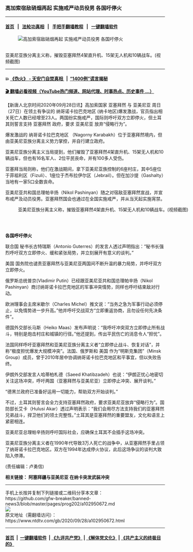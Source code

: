 ### 高加索宿敌硝烟再起 实施戒严动员役男 各国吁停火
------------------------

#### [首页](https://github.com/gfw-breaker/banned-news3/blob/master/README.md) &nbsp;&nbsp;|&nbsp;&nbsp; [法轮功真相](https://github.com/begood0513/basic/blob/master/README.md)  &nbsp;&nbsp;|&nbsp;&nbsp; [手把手翻墙教程](https://github.com/gfw-breaker/guides/wiki)  &nbsp;&nbsp;|&nbsp;&nbsp; [一键翻墙软件](https://github.com/gfw-breaker/nogfw/blob/master/README.md)  



<div><div class="featured_image">
 <figure>
  <img alt="高加索宿敌硝烟再起 实施戒严动员役男 各国吁停火" src="https://i.ntdtv.com/assets/uploads/2020/09/2-64-800x450.jpg"/>
 </figure><br/>
 <span class="caption">
  亚美尼亚族分离主义称，摧毁亚塞拜然4架直升机、15架无人机和10辆战车。(视频截图)
 </span>
</div>
</div><hr/>

#### 💥 [《伪火》 - 天安门自焚真相 ](http://158.247.195.190:10000/videos/blog/weihuo.html)&nbsp; |&nbsp; [“1400例”谎言揭秘  ](http://158.247.195.190:10000/videos/blog/jiexi1400.html)

#### [ 🎬  翻墙必看视频（YouTube热门频道、网站代理、时事热点、历史事件 ...）](https://github.com/gfw-breaker/links/blob/master/banned.md)

<div><div class="post_content" itemprop="articleBody">
 <p>
  【新唐人北京时间2020年09月28日讯】高加索国家
  <ok href="https://www.ntdtv.com/gb/亚塞拜然.htm">
   亚塞拜然
  </ok>
  与
  <ok href="https://www.ntdtv.com/gb/亚美尼亚.htm">
   亚美尼亚
  </ok>
  周日（27日）在领土有争议的
  <ok href="https://www.ntdtv.com/gb/纳哥诺卡拉巴克地区.htm">
   纳哥诺卡拉巴克地区
  </ok>
  (纳卡地区)爆发激战，官员指出相关死亡人数已经增至23人。两国纷实施戒严，国际则呼吁双方立即停火，但土耳其则誓言支持
  <ok href="https://www.ntdtv.com/gb/亚塞拜然.htm">
   亚塞拜然
  </ok>
  政府，要求
  <ok href="https://www.ntdtv.com/gb/亚美尼亚.htm">
   亚美尼亚
  </ok>
  放弃“侵略行为”。
 </p>
 <p>
  爆发激战的
  <ok href="https://www.ntdtv.com/gb/纳哥诺卡拉巴克地区.htm">
   纳哥诺卡拉巴克地区
  </ok>
  （Nagorny Karabakh）位于亚塞拜然境内，但由亚美尼亚族分离主义势力掌控，并自行建立政府。
 </p>
 <p>
  亚美尼亚族分离主义当局提到，他们摧毁了亚塞拜然4架直升机、15架无人机和10辆战车，但也有16名军人、2位平民丧命，并有100多人受伤。
 </p>
 <p>
  亚塞拜当局则称，他们在激战期间，拿下亚美尼亚族控制的6座村庄，其中5座位于菲祖利区（Fizuli）、1座位于杰布拉伊尔区（Jebrail）。但在加沙提（Gashalty）当地有一家5口全数丧命。
 </p>
 <p>
  亚美尼亚共和国总理帕辛扬（Nikol Pashinyan）随之对宿敌亚塞拜然宣战，并宣布戒严及动员役男。亚塞拜然国会也通过在全国实施戒严，并从当天起实施宵禁。
 </p>
 <figure class="wp-caption alignnone" id="attachment_102950686" style="width: 600px">
  <img alt="" class="size-medium wp-image-102950686" src="https://i.ntdtv.com/assets/uploads/2020/09/1-225-600x338.jpg">
   <br/><figcaption class="wp-caption-text">
    亚美尼亚族分离主义称，摧毁亚塞拜然4架直升机、15架无人机和10辆战车。(视频截图)
   </figcaption><br/>
  </img>
 </figure><br/>
 <p>
  <strong>
   各国呼吁停火
  </strong>
 </p>
 <p>
  <ok href="https://www.ntdtv.com/gb/联合国.htm">
   联合国
  </ok>
  秘书长古特瑞斯（Antonio Guterres）的发言人透过声明指出：“秘书长强烈呼吁双方立即停火、缓和紧张局势，并立刻展开有意义的谈判。”
 </p>
 <p>
  <ok href="https://www.ntdtv.com/gb/美国.htm">
   美国
  </ok>
  国务院也谴责亚塞拜然与亚美尼亚两国间不断升温的暴力局势，并呼吁双方立即停火。
 </p>
 <p>
  俄罗斯总统普京(Vladimir Putin）已经跟亚美尼亚共和国总理帕辛扬（Nikol Pashinyan）商讨纳哥诺卡拉巴克地区的军事冲突情势，同样也呼吁结束敌对行动。
 </p>
 <p>
  欧洲理事会主席米歇尔（Charles Michel）推文说：“当务之急为军事行动必须停止，以免情势进一步升高。”他并呼吁交战双方“立即重返协商，且勿设任何先决条件”。
 </p>
 <p>
  德国外交部长马斯（Heiko Maas）发布声明说：“我呼吁冲突双方立即停止所有战斗，特别是炮击村庄和城镇的行径。”他还提到，传出平民伤亡的消息令人“担忧”。
 </p>
 <p>
  法国同样呼吁亚塞拜然和亚美尼亚族分离主义者“立即停止战斗、恢复对话”，并称“极度担忧爆发大规模冲突”。法国、俄罗斯和
  <ok href="https://www.ntdtv.com/gb/美国.htm">
   美国
  </ok>
  作为“明斯克集团”（Minsk Group）成员，曾于2010年居中协调纳哥诺卡拉巴克地区和平事宜，但以失败告终。
 </p>
 <p>
  伊朗外交部发言人哈蒂柏札德（Saeed Khatibzadeh）也说：“伊朗正忧心地密切关注这场冲突，呼吁两国（亚塞拜然与亚美尼亚）立即停止冲突、展开谈判。”
 </p>
 <p>
  “德黑兰政府已准备好运用一切能力，帮助双方开始谈判。”
 </p>
 <p>
  不过，土耳其则誓言会全力支持亚塞拜然政府，要求亚美尼亚放弃“侵略行为”。国防部长艾卡（Hulusi Akar）透过声明表示：“我们会用尽方法支持我们的亚塞拜然兄弟战斗，捍卫他们的领土完整性。”土耳其是亚塞拜然的重要盟友，文化和语言上紧密相连。
 </p>
 <p>
  亚美尼亚总理帕辛扬则呼吁国际社会，应确保土耳其不会插手这场冲突。
 </p>
 <div class="video_fit_container">
 </div>
 <p>
  亚美尼亚族分离主义者在1990年代导致3万人死亡的战争中，从亚塞拜然手里占领了纳哥诺卡拉巴克地区。双方在1994年达成停火协议，此后这场争议的谈判大致陷入停滞。
 </p>
 <p>
  (责任编辑：卢勇信)
 </p>
 <p>
  <b>
   相关链接：
   <ok href="https://www.ntdtv.com/gb/2020/09/27/a102950395.html">
    阿塞拜疆与亚美尼亚 在纳卡突发武装冲突
   </ok>
  </b>
 </p>
 <div class="single_ad">
 </div>
</div>
</div>
<hr/>
手机上长按并复制下列链接或二维码分享本文章：<br/>
https://github.com/gfw-breaker/banned-news3/blob/master/pages/prog202/a102950672.md <br/>
<a href='https://github.com/gfw-breaker/banned-news3/blob/master/pages/prog202/a102950672.md'><img src='https://github.com/gfw-breaker/banned-news3/blob/master/pages/prog202/a102950672.md.png'/></a> <br/>
原文地址（需翻墙访问）：https://www.ntdtv.com/gb/2020/09/28/a102950672.html


------------------------
#### [首页](https://github.com/gfw-breaker/banned-news3/blob/master/README.md) &nbsp;|&nbsp; [一键翻墙软件](https://github.com/gfw-breaker/nogfw/blob/master/README.md) &nbsp;| [《九评共产党》](https://github.com/gfw-breaker/9ping.md/blob/master/README.md#九评之一评共产党是什么) | [《解体党文化》](https://github.com/gfw-breaker/jtdwh.md/blob/master/README.md) | [《共产主义的终极目的》](https://github.com/gfw-breaker/gczydzjmd.md/blob/master/README.md)


<img src='http://gfw-breaker.win/banned-news3/pages/prog202/a102950672.md' width='0px' height='0px'/>